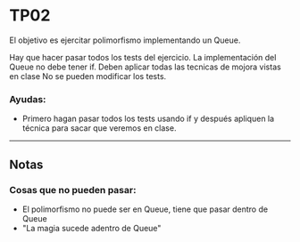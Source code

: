 # TP02
El objetivo es ejercitar polimorfismo implementando un Queue.

Hay que hacer pasar todos los tests del ejercicio.
La implementación del Queue no debe tener if.
Deben aplicar todas las tecnicas de mojora vistas en clase
No se pueden modificar los tests.

### Ayudas:
- Primero hagan pasar todos los tests usando if y después apliquen la
   técnica para sacar que veremos en clase.

-- -
## Notas
### Cosas que no pueden pasar:
- El polimorfismo no puede ser en Queue, tiene que pasar dentro de Queue
- "La magia sucede adentro de Queue"
